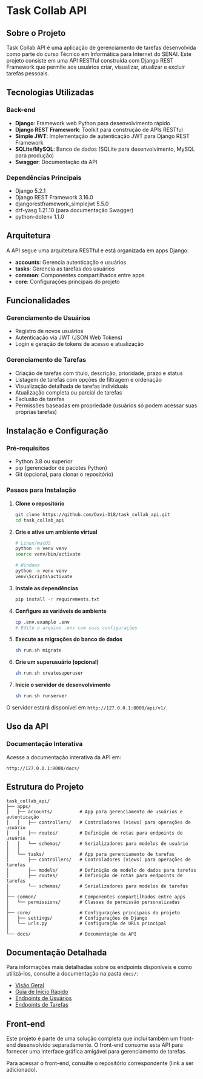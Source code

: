 # Task Collab API

## Sobre o Projeto

Task Collab API é uma aplicação de gerenciamento de tarefas desenvolvida como parte do curso Técnico em Informática para Internet do SENAI. Este projeto consiste em uma API RESTful construída com Django REST Framework que permite aos usuários criar, visualizar, atualizar e excluir tarefas pessoais.

## Tecnologias Utilizadas

### Back-end
- **Django**: Framework web Python para desenvolvimento rápido
- **Django REST Framework**: Toolkit para construção de APIs RESTful
- **Simple JWT**: Implementação de autenticação JWT para Django REST Framework
- **SQLite/MySQL**: Banco de dados (SQLite para desenvolvimento, MySQL para produção)
- **Swagger**: Documentação da API

### Dependências Principais
- Django 5.2.1
- Django REST Framework 3.16.0
- djangorestframework_simplejwt 5.5.0
- drf-yasg 1.21.10 (para documentação Swagger)
- python-dotenv 1.1.0

## Arquitetura

A API segue uma arquitetura RESTful e está organizada em apps Django:

- **accounts**: Gerencia autenticação e usuários
- **tasks**: Gerencia as tarefas dos usuários
- **common**: Componentes compartilhados entre apps
- **core**: Configurações principais do projeto

## Funcionalidades

### Gerenciamento de Usuários
- Registro de novos usuários
- Autenticação via JWT (JSON Web Tokens)
- Login e geração de tokens de acesso e atualização

### Gerenciamento de Tarefas
- Criação de tarefas com título, descrição, prioridade, prazo e status
- Listagem de tarefas com opções de filtragem e ordenação
- Visualização detalhada de tarefas individuais
- Atualização completa ou parcial de tarefas
- Exclusão de tarefas
- Permissões baseadas em propriedade (usuários só podem acessar suas próprias tarefas)

## Instalação e Configuração

### Pré-requisitos
- Python 3.8 ou superior
- pip (gerenciador de pacotes Python)
- Git (opcional, para clonar o repositório)

### Passos para Instalação

1. **Clone o repositório**
   ```bash
   git clone https://github.com/Davi-D18/task_collab_api.git
   cd task_collab_api
   ```

2. **Crie e ative um ambiente virtual**
   ```bash
   # Linux/macOS
   python -m venv venv
   source venv/bin/activate
   
   # Windows
   python -m venv venv
   venv\Scripts\activate
   ```

3. **Instale as dependências**
   ```bash
   pip install -r requirements.txt
   ```

4. **Configure as variáveis de ambiente**
   ```bash
   cp .env.example .env
   # Edite o arquivo .env com suas configurações
   ```

5. **Execute as migrações do banco de dados**
   ```bash
   sh run.sh migrate
   ```

6. **Crie um superusuário (opcional)**
   ```bash
   sh run.sh createsuperuser
   ```

7. **Inicie o servidor de desenvolvimento**
   ```bash
   sh run.sh runserver
   ```

O servidor estará disponível em `http://127.0.0.1:8000/api/v1/`.

## Uso da API

### Documentação Interativa
Acesse a documentação interativa da API em:
```
http://127.0.0.1:8000/docs/
```

## Estrutura do Projeto

```
task_collab_api/
├── apps/
│   ├── accounts/          # App para gerenciamento de usuários e autenticação
│   │   ├── controllers/   # Controladores (views) para operações de usuário
│   │   ├── routes/        # Definição de rotas para endpoints de usuário
│   │   └── schemas/       # Serializadores para modelos de usuário
│   │
│   └── tasks/             # App para gerenciamento de tarefas
│       ├── controllers/   # Controladores (views) para operações de tarefas
│       ├── models/        # Definição do modelo de dados para tarefas
│       ├── routes/        # Definição de rotas para endpoints de tarefas
│       └── schemas/       # Serializadores para modelos de tarefas
│
├── common/                # Componentes compartilhados entre apps
│   └── permissions/       # Classes de permissão personalizadas
│
├── core/                  # Configurações principais do projeto
│   ├── settings/          # Configurações do Django
│   └── urls.py            # Configuração de URLs principal
│
└── docs/                  # Documentação da API
```

## Documentação Detalhada

Para informações mais detalhadas sobre os endpoints disponíveis e como utilizá-los, consulte a documentação na pasta `docs/`:

- [Visão Geral](docs/overview.md)
- [Guia de Início Rápido](docs/quickstart.md)
- [Endpoints de Usuários](docs/endpoints/users.md)
- [Endpoints de Tarefas](docs/endpoints/tasks.md)

## Front-end

Este projeto é parte de uma solução completa que inclui também um front-end desenvolvido separadamente. O front-end consome esta API para fornecer uma interface gráfica amigável para gerenciamento de tarefas.

Para acessar o front-end, consulte o repositório correspondente (link a ser adicionado).